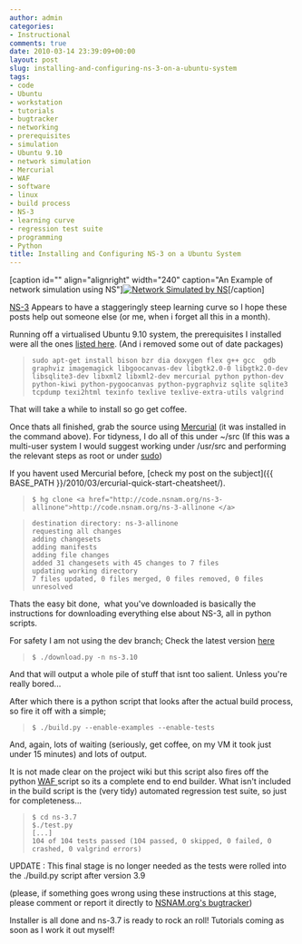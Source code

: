 ```yaml
---
author: admin
categories:
- Instructional
comments: true
date: 2010-03-14 23:39:09+00:00
layout: post
slug: installing-and-configuring-ns-3-on-a-ubuntu-system
tags:
- code
- Ubuntu
- workstation
- tutorials
- bugtracker
- networking
- prerequisites
- simulation
- Ubuntu 9.10
- network simulation
- Mercurial
- WAF
- software
- linux
- build process
- NS-3
- learning curve
- regression test suite
- programming
- Python
title: Installing and Configuring NS-3 on a Ubuntu System
---
```



[caption id="" align="alignright" width="240" caption="An Example of network simulation using NS"][![Network Simulated by NS](http://www.michele-mastrogiovanni.net/utilities/imgs/GraphViewer.jpg)](http://www.michele-mastrogiovanni.net/utilities/imgs/GraphViewer.jpg)[/caption]

[NS-3](http://www.nsnam.org/) Appears to have a staggeringly steep learning curve so I hope these posts help out someone else (or me, when i forget all this in a month).

Running off a virtualised Ubuntu 9.10 system, the prerequisites I installed were all the ones [listed here](http://www.nsnam.org/wiki/index.php/Installation#Ubuntu.2FDebian). (And i removed some out of date packages)

> `sudo apt-get install bison bzr dia doxygen flex g++ gcc  gdb graphviz imagemagick libgoocanvas-dev libgtk2.0-0 libgtk2.0-dev libsqlite3-dev libxml2 libxml2-dev mercurial python python-dev python-kiwi python-pygoocanvas python-pygraphviz sqlite sqlite3 tcpdump texi2html texinfo texlive texlive-extra-utils valgrind`

That will take a while to install so go get coffee.

Once thats all finished, grab the source using [Mercurial](http://mercurial.selenic.com/) (it was installed in the command above). For tidyness, I do all of this under ~/src (If this was a multi-user system I would suggest working under /usr/src and performing the relevant steps as root or under [sudo](http://xkcd.com/149/))

If you havent used Mercurial before, [check my post on the subject]({{ BASE_PATH }}/2010/03/ercurial-quick-start-cheatsheet/).

>

>
>     $ hg clone <a href="http://code.nsnam.org/ns-3-allinone">http://code.nsnam.org/ns-3-allinone </a>
>
>

>
>     destination directory: ns-3-allinone
>     requesting all changes
>     adding changesets
>     adding manifests
>     adding file changes
>     added 31 changesets with 45 changes to 7 files
>     updating working directory
>     7 files updated, 0 files merged, 0 files removed, 0 files unresolved
>
>

Thats the easy bit done,  what you've downloaded is basically the instructions for downloading everything else about NS-3, all in python scripts.

For safety I am not using the dev branch; Check the latest version [here](http://code.nsnam.org/)

>

>
>     $ ./download.py -n ns-3.10
>
>

And that will output a whole pile of stuff that isnt too salient. Unless you're really bored...

After which there is a python script that looks after the actual build process, so fire it off with a simple;

>

>
>     $ ./build.py --enable-examples --enable-tests
>
>

And, again, lots of waiting (seriously, get coffee, on my VM it took just under 15 minutes) and lots of output.

It is not made clear on the project wiki but this script also fires off the python [WAF ](http://code.google.com/p/waf/) script so its a complete end to end builder. What isn't included in the build script is the (very tidy) automated regression test suite, so just for completeness...

>

>
>     $ cd ns-3.7
>     $./test.py
>     [...]
>     104 of 104 tests passed (104 passed, 0 skipped, 0 failed, 0 crashed, 0 valgrind errors)
>
>

UPDATE : This final stage is no longer needed as the tests were rolled into the ./build.py script after version 3.9

(please, if something goes wrong using these instructions at this stage, please comment or report it directly to [NSNAM.org's bugtracker](http://www.nsnam.org/bugzilla/))

Installer is all done and ns-3.7 is ready to rock an roll! Tutorials coming as soon as I work it out myself!
